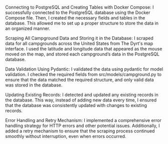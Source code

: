 Connecting to PostgreSQL and Creating Tables with Docker Compose:
I successfully connected to the PostgreSQL database using the Docker Compose file. Then, I created the necessary fields and tables in the database. This allowed me to set up a proper structure to store the data in an organized manner.

Scraping All Campground Data and Storing it in the Database:
I scraped data for all campgrounds across the United States from The Dyrt's map interface. I used the latitude and longitude data that appeared as the mouse moved on the map, and stored each campground’s data in the PostgreSQL database.

Data Validation Using Pydantic:
I validated the data using pydantic for model validation. I checked the required fields from src/models/campground.py to ensure that the data matched the required structure, and only valid data was stored in the database.

Updating Existing Records:
I detected and updated any existing records in the database. This way, instead of adding new data every time, I ensured that the database was consistently updated with changes to existing records.

Error Handling and Retry Mechanism:
I implemented a comprehensive error handling strategy for HTTP errors and other potential issues. Additionally, I added a retry mechanism to ensure that the scraping process continued smoothly without interruption, even when errors occurred.



